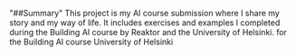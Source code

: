 "##Summary"
This project is my AI course submission where I share my story and my way of life. It includes exercises and examples I completed during the Building AI course by Reaktor and the University of Helsinki. for the Building AI course University of Helsinki
